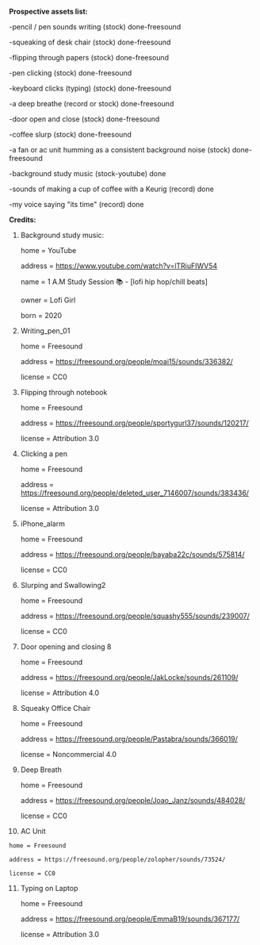 **Prospective assets list:**

-pencil / pen sounds writing (stock) done-freesound

-squeaking of desk chair (stock) done-freesound

-flipping through papers (stock) done-freesound

-pen clicking (stock) done-freesound

-keyboard clicks (typing) (stock) done-freesound

-a deep breathe (record or stock) done-freesound

-door open and close (stock) done-freesound

-coffee slurp (stock) done-freesound

-a fan or ac unit humming as a consistent background noise (stock) done-freesound

-background study music (stock-youtube) done

-sounds of making a cup of coffee with a Keurig (record) done

-my voice saying "its time" (record) done




**Credits:**

1. Background study music:

    home = YouTube

    address = https://www.youtube.com/watch?v=lTRiuFIWV54

    name = 1 A.M Study Session 📚 - [lofi hip hop/chill beats]

    owner = Lofi Girl

    born = 2020
    
2. Writing_pen_01

    home = Freesound

    address = https://freesound.org/people/moai15/sounds/336382/
    
    license = CC0 
    
3. Flipping through notebook

    home = Freesound

    address = https://freesound.org/people/sportygurl37/sounds/120217/
    
    license = Attribution 3.0
    
4. Clicking a pen

    home = Freesound

    address = https://freesound.org/people/deleted_user_7146007/sounds/383436/
    
    license = Attribution 3.0
    
5. iPhone_alarm

    home = Freesound

    address = https://freesound.org/people/bayaba22c/sounds/575814/
    
    license = CC0

6. Slurping and Swallowing2

    home = Freesound

    address = https://freesound.org/people/squashy555/sounds/239007/
    
    license = CC0    
    
7. Door opening and closing 8

    home = Freesound

    address = https://freesound.org/people/JakLocke/sounds/261109/
    
    license = Attribution 4.0
    
 8. Squeaky Office Chair

    home = Freesound

    address = https://freesound.org/people/Pastabra/sounds/366019/
    
    license = Noncommercial 4.0
    
 9. Deep Breath

    home = Freesound

    address = https://freesound.org/people/Joao_Janz/sounds/484028/
    
    license = CC0
    
 10. AC Unit

    home = Freesound

    address = https://freesound.org/people/zolopher/sounds/73524/
    
    license = CC0
    
11. Typing on Laptop

    home = Freesound

    address = https://freesound.org/people/EmmaB19/sounds/367177/
    
    license = Attribution 3.0
